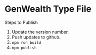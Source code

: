 # GenWealth Type File

Steps to Publish
1. Update the version number.
2. Push updates to github.
3. `npm run build`
4. `npm publish`